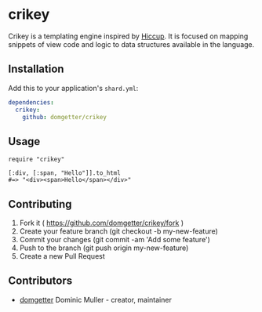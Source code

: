 # crikey

Crikey is a templating engine inspired by [Hiccup](https://github.com/weavejester/hiccup).  It is focused on mapping snippets of view code and logic to data structures available in the language.

## Installation

Add this to your application's `shard.yml`:

```yaml
dependencies:
  crikey:
    github: domgetter/crikey
```

## Usage

```crystal
require "crikey"

[:div, [:span, "Hello"]].to_html
#=> "<div><span>Hello</span></div>"
```

## Contributing

1. Fork it ( https://github.com/domgetter/crikey/fork )
2. Create your feature branch (git checkout -b my-new-feature)
3. Commit your changes (git commit -am 'Add some feature')
4. Push to the branch (git push origin my-new-feature)
5. Create a new Pull Request

## Contributors

- [domgetter](https://github.com/domgetter) Dominic Muller - creator, maintainer
